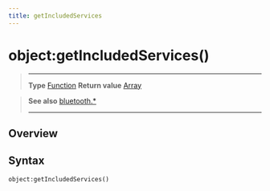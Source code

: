```yaml
---
title: getIncludedServices
---
```

# object:getIncludedServices()

> --------------------- ------------------------------------------------------------------------------------------
> __Type__              [Function](https://docs.coronalabs.com/api/type/Function.html)
> __Return value__      [Array](https://docs.coronalabs.com/api/type/Array.html)


> __See also__          [bluetooth.*](/plugin/bluetooth/)
> --------------------- ------------------------------------------------------------------------------------------

## Overview

## Syntax

	object:getIncludedServices()